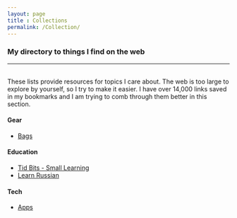 ```yaml
---
layout: page
title : Collections
permalink: /Collection/
---
```


### My directory to things I find on the web

---
<br>
These lists provide resources for topics I care about. The web is too large to explore by yourself, so I try to make it easier. I have over 14,000 links saved in my bookmarks and I am trying to comb through them better in this section.

#### Gear
* <a href="../CurratedContent/bags.html">Bags</a>

#### Education


* <a href="../CurratedContent/tidbits.html">Tid Bits - Small Learning<a/>
* <a href="https://medium.com/@bcorn/tools-for-learning-russian-7bf9efa57818">Learn Russian<a/>

#### Tech

* <a href="../CurratedContent/apps.html">Apps<a/>	
